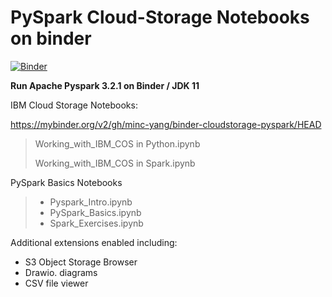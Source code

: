 # PySpark Cloud-Storage Notebooks on binder

[![Binder](https://mybinder.org/badge_logo.svg)](https://mybinder.org/v2/gh/minc-yang/binder-cloudstorage-pyspark/HEAD)

__Run Apache Pyspark 3.2.1 on Binder / JDK 11__

IBM Cloud Storage Notebooks:

https://mybinder.org/v2/gh/minc-yang/binder-cloudstorage-pyspark/HEAD

> Working_with_IBM_COS in Python.ipynb
>
> Working_with_IBM_COS in Spark.ipynb

PySpark Basics Notebooks

> - Pyspark_Intro.ipynb
> - PySpark_Basics.ipynb
> - Spark_Exercises.ipynb



Additional extensions enabled including:

- S3 Object Storage Browser
- Drawio. diagrams
- CSV file viewer

